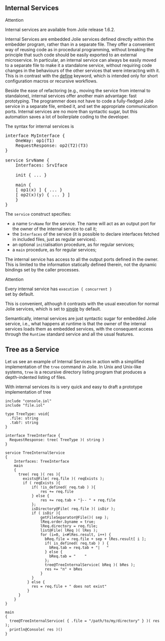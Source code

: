 ## Internal Services

<div class="panel panel-primary">
 	<div class="panel-heading">
  	<p class="panel-title">Attention</hp>
  </div>
  <div class="panel-body">
    <p>Internal services are available from Jolie release 1.6.2.
    </p>
	</div>
</div>

Internal Services are embedded Jolie services defined directly within the embedder program, rather than in a separate file. They offer a convenient way of reusing code as in procedural programming, without breaking the principle that such code should be easily exported to an external microservice. In particular, an internal service can always be easily moved to a separate file to make it a standalone service, without requiring code changes in the behaviours of the other services that were interacting with it. This is in contrast with the [define](/documentation/basics/define.html) keyword, which is intended only for short configuration macros or recursive workflows.

Beside the ease of refactoring (e.g., moving the service from internal to standalone), internal services offer another main advantage: fast prototyping. The programmer does not have to code a fully-fledged Jolie service in a separate file, embed it, and set the appropriate communication ports. Internal services are no more than syntactic sugar, but this automation saves a lot of boilerplate coding to the developer.

The syntax for internal services is

<pre class="syntax">
interface MyInterface {
	OneWay: op1(T1)
	RequestResponse: op2(T2)(T3)
}

service SrvName {
	Interfaces: SrvIface

	init { ... }

	main {
    [ op1(x) ] { ... }
    [ op2(x)(y) { ... } ]
	}
}
</pre>

The `service` construct specifies:

- a name `SrvName` for the service. The name will act as an output port for the owner of the internal service to call it;
- the `Interfaces` of the service (it is possible to declare interfaces fetched in included files, just as regular services).
- an optional `init`ialisation procedure, as for regular services;
- a `main` procedure, as for regular services;

The internal service has access to all the output ports defined in the owner. This is limited to the information statically defined therein, not the dynamic bindings set by the caller processes.

<div class="panel panel-primary">
 	<div class="panel-heading">
  	<p class="panel-title">Attention</hp>
  </div>
  <div class="panel-body">
    <p>Every internal service has <code>execution { concurrent }
</code> set by default. </p>
    <p>
    	This is convenient, although it contrasts with the usual execution for normal Jolie services, which is set to <a href="/documentation/basics/composing_statements.html#statement-execution-operators">single</a> by default.
    </p>
	</div>
</div>

Semantically, internal services are just syntactic sugar for embedded Jolie service, i.e., what happens at runtime is that the owner of the internal services loads them as embedded services, with the consequent access through the `Runtime` standard service and all the usual features.

## Tree as a Service

Let us see an example of Internal Services in action with a simplified implementation of the `tree` command in Jolie. In Unix and Unix-like systems, `tree` is a recursive directory listing program that produces a depth-indented listing of files.

With internal services its is very quick and easy to draft a prototype implementation of tree

<pre><code class="language-jolie code">include "console.iol"
include "file.iol"

type TreeType: void{
  .file: string
  .tab?: string
}

interface TreeInterface {
  RequestResponse: tree( TreeType )( string )
}

service TreeInternalService
{
	Interfaces: TreeInterface
	main
	{
	  tree( req )( res ){
	  	exists@File( req.file )( reqExists );
	  	if ( reqExists ){
	  		if( !is_defined( req.tab ) ){
	  			res += req.file
	  		} else {
		  		res += req.tab + "├-- " + req.file
		  	};
	  		isDirectory@File( req.file )( isDir );
		  	if ( isDir ){
		  		getFileSeparator@File()( sep );
		  		lReq.order.byname = true;
		  		lReq.directory = req.file;
		  		list@File( lReq )( lRes );
		  		for (i=0, i<#lRes.result, i++) {
		  		  bReq.file = req.file + sep + lRes.result[ i ];
		  		  if( is_defined( req.tab ) ) {
		  		  	bReq.tab = req.tab + "|   "
		  		  } else {
		  		  	bReq.tab = "    "
		  		  };
		  		  tree@TreeInternalService( bReq )( bRes );
		  		  res += "n" + bRes
		  		}
	  		}
		  } else {
		  	res = req.file + " does not exist"
		  }
	  }
	}
}

main
{
  tree@TreeInternalService( { .file = "/path/to/my/directory" } )( res );
  println@Console( res )()
}
</code></pre>
